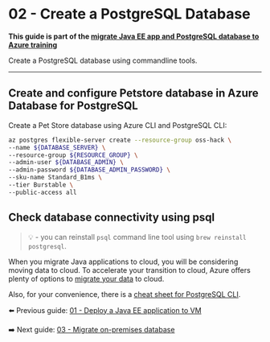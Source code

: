 # 02 - Create a PostgreSQL Database

__This guide is part of the [migrate Java EE app and PostgreSQL database to Azure training](../README.md)__

Create a PostgreSQL database using commandline tools.

---

## Create and configure Petstore database in Azure Database for PostgreSQL
  
Create a Pet Store database using Azure CLI and PostgreSQL CLI:
  
```bash
az postgres flexible-server create --resource-group oss-hack \
--name ${DATABASE_SERVER} \
--resource-group ${RESOURCE_GROUP} \
--admin-user ${DATABASE_ADMIN} \
--admin-password ${DATABASE_ADMIN_PASSWORD} \
--sku-name Standard_B1ms \
--tier Burstable \
--public-access all
```

## Check database connectivity using psql

  
>💡 - you can reinstall `psql` command line tool using `brew reinstall postgresql`.
  
When you migrate Java applications to cloud, you will be considering moving data to cloud. 
To accelerate your transition to cloud, 
Azure offers plenty of options to [migrate your data](https://azure.microsoft.com/en-us/services/database-migration/) 
to cloud.
  
Also, for your convenience, there is a [cheat sheet for PostgreSQL CLI](http://www.postgresqltutorial.com/postgresql-cheat-sheet/).
   
⬅️ Previous guide: [01 - Deploy a Java EE application to VM](../../step-01-deploy-java-ee-app-to-VM/README.md)
  
➡️ Next guide: [03 - Migrate on-premises database](../../step-03-migrate-database-to-azure/README.md)